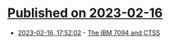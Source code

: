 # [Published on 2023-02-16](index.md)

* [2023-02-16, 17:52:02](https://news.ycombinator.com/item?id=34822399) - [The IBM 7094 and CTSS](https://www.multicians.org/thvv/7094.html)

